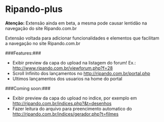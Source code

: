Ripando-plus
============

**Atenção:** Extensão ainda em beta, a mesma pode causar lentidão na navegação do site Ripando.com.br

Extensão voltada para adicionar funcionalidades e elementos que facilitam a navegação no site Ripando.com.br

###Features:###
- Exibir preview da capa do upload na listagem do forum! Ex.: http://www.ripando.com.br/viewforum.php?f=28
- Scroll Infinito dos lançamentos no http://ripando.com.br/portal.php
- Ultimos lançamentos dos usuarios na home do portal

###Coming soon:###
- Exibir preview da capa do upload no indice, por exemplo em http://ripando.com.br/indices.php?&t=desenhos
- Fazer leitura do arquivo para preencimento automatico do http://ripando.com.br/indices/gerador.php?t=filmes
